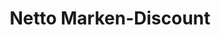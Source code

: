 ---
title: "Netto Marken-Discount"
url: /muenchen/netto-marken-discount-zielstattstrasse/
shop: Supermarkt
---